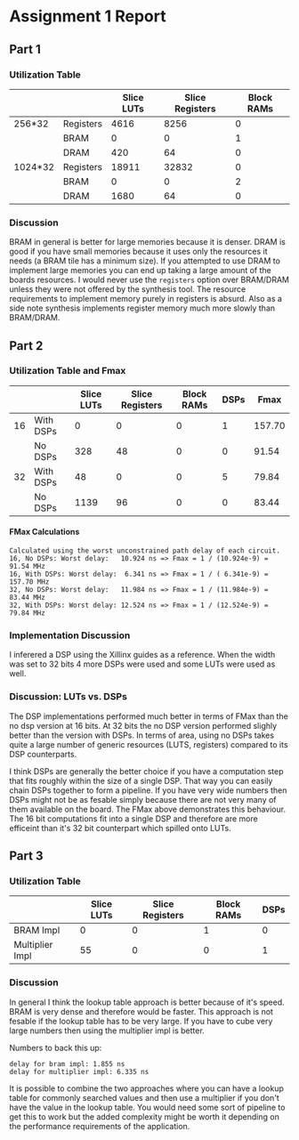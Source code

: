 # Assignment 1 Report
## Part 1
### Utilization Table

|         |           | Slice LUTs | Slice Registers | Block RAMs |
|---------|-----------|------------|-----------------|------------|
| 256*32  | Registers | 4616       | 8256            | 0          |
|         | BRAM      | 0          | 0               | 1          |
|         | DRAM      | 420        | 64              | 0          |
| 1024*32 | Registers | 18911      | 32832           | 0          |
|         | BRAM      | 0          | 0               | 2          |
|         | DRAM      | 1680       | 64              | 0          |

### Discussion
BRAM in general is better for large memories because it is denser.
DRAM is good if you have small memories because it uses only the resources
it needs (a BRAM tile has a minimum size). If you attempted to use DRAM
to implement large memories you can end up taking a large amount of the boards
resources. I would never use the `registers` option over BRAM/DRAM unless they were
not offered by the synthesis tool. The resource requirements to implement memory
purely in registers is absurd. Also as a side note synthesis implements register memory
much more slowly than BRAM/DRAM.

## Part 2
### Utilization Table and Fmax
|    |           | Slice LUTs | Slice Registers | Block RAMs | DSPs   | Fmax   |
|----|-----------|------------|-----------------|------------|--------|--------|
| 16 | With DSPs | 0          | 0               | 0          | 1      | 157.70 |
|    | No DSPs   | 328        | 48              | 0          | 0      |  91.54 |
| 32 | With DSPs | 48         | 0               | 0          | 5      |  79.84 |
|    | No DSPs   | 1139       | 96              | 0          | 0      |  83.44 |

#### FMax Calculations

```
Calculated using the worst unconstrained path delay of each circuit.
16, No DSPs: Worst delay:   10.924 ns => Fmax = 1 / (10.924e-9) =  91.54 MHz
16, With DSPs: Worst delay:  6.341 ns => Fmax = 1 / ( 6.341e-9) = 157.70 MHz
32, No DSPs: Worst delay:   11.984 ns => Fmax = 1 / (11.984e-9) =  83.44 MHz
32, With DSPs: Worst delay: 12.524 ns => Fmax = 1 / (12.524e-9) =  79.84 MHz
```
### Implementation Discussion
I inferered a DSP using the Xillinx guides as a reference. When the width was set
to 32 bits 4 more DSPs were used and some LUTs were used as well.

### Discussion: LUTs vs. DSPs
The DSP implementations performed much better in terms of FMax than the no dsp version
at 16 bits. At 32 bits the no DSP version performed slighly better than the version with DSPs.
In terms of area, using no DSPs takes quite a large number of generic resources (LUTS, registers)
compared to its DSP counterparts.

I think DSPs are generally the better choice if you have a computation step that fits
roughly within the size of a single DSP. That way you can easily chain DSPs together
to form a pipeline. If you have very wide numbers then DSPs might not be as fesable simply
because there are not very many of them available on the board. The FMax above demonstrates this
behaviour. The 16 bit computations fit into a single DSP and therefore are more efficeint than it's
32 bit counterpart which spilled onto LUTs.

## Part 3
### Utilization Table
|                   | Slice LUTs | Slice Registers | Block RAMs | DSPs   |
|-------------------|------------|-----------------|------------|--------|
| BRAM Impl         | 0          | 0               | 1          | 0      |
| Multiplier Impl   | 55         | 0               | 0          | 1      |

### Discussion
In general I think the lookup table approach is better because of it's speed.
BRAM is very dense and therefore would be faster. This approach is not fesable
if the lookup table has to be very large. If you have to cube very large numbers then using
the multiplier impl is better.

Numbers to back this up:
```
delay for bram impl: 1.855 ns
delay for multiplier impl: 6.335 ns
```
It is possible to combine the two approaches where you can have a lookup table for commonly
searched values and then use a multiplier if you don't have the value in the lookup table.
You would need some sort of pipeline to get this to work but the added complexity might
be worth it depending on the performance requirements of the application.

